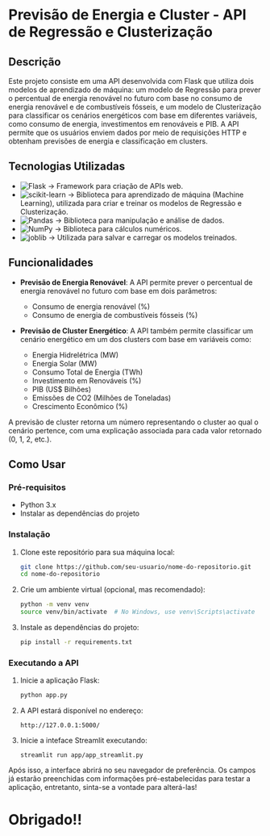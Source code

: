 # Previsão de Energia e Cluster - API de Regressão e Clusterização

## Descrição

Este projeto consiste em uma API desenvolvida com Flask que utiliza dois modelos de aprendizado de máquina: um modelo de Regressão para prever o percentual de energia renovável no futuro com base no consumo de energia renovável e de combustíveis fósseis, e um modelo de Clusterização para classificar os cenários energéticos com base em diferentes variáveis, como consumo de energia, investimentos em renováveis e PIB. A API permite que os usuários enviem dados por meio de requisições HTTP e obtenham previsões de energia e classificação em clusters.

## Tecnologias Utilizadas

- ![Flask](https://img.shields.io/badge/Flask-%23000.svg?style=for-the-badge&logo=flask&logoColor=white) -> Framework para criação de APIs web.
- ![scikit-learn](https://img.shields.io/badge/scikit--learn-%23F7931E.svg?style=for-the-badge&logo=scikit-learn&logoColor=white) -> Biblioteca para aprendizado de máquina (Machine Learning), utilizada para criar e treinar os modelos de Regressão e Clusterização.
- ![Pandas](https://img.shields.io/badge/Pandas-%23150458.svg?style=for-the-badge&logo=pandas&logoColor=white) -> Biblioteca para manipulação e análise de dados.
- ![NumPy](https://img.shields.io/badge/NumPy-%23013243.svg?style=for-the-badge&logo=numpy&logoColor=white) -> Biblioteca para cálculos numéricos.
- ![joblib](https://img.shields.io/badge/joblib-%23A7A8AA.svg?style=for-the-badge&logo=joblib&logoColor=white) -> Utilizada para salvar e carregar os modelos treinados.

## Funcionalidades

- **Previsão de Energia Renovável**: A API permite prever o percentual de energia renovável no futuro com base em dois parâmetros:
  - Consumo de energia renovável (%)
  - Consumo de energia de combustíveis fósseis (%)

- **Previsão de Cluster Energético**: A API também permite classificar um cenário energético em um dos clusters com base em variáveis como:
  - Energia Hidrelétrica (MW)
  - Energia Solar (MW)
  - Consumo Total de Energia (TWh)
  - Investimento em Renováveis (%)
  - PIB (US$ Bilhões)
  - Emissões de CO2 (Milhões de Toneladas)
  - Crescimento Econômico (%)

A previsão de cluster retorna um número representando o cluster ao qual o cenário pertence, com uma explicação associada para cada valor retornado (0, 1, 2, etc.).

## Como Usar

### Pré-requisitos

- Python 3.x
- Instalar as dependências do projeto

### Instalação

1. Clone este repositório para sua máquina local:
    ```bash
    git clone https://github.com/seu-usuario/nome-do-repositorio.git
    cd nome-do-repositorio
    ```

2. Crie um ambiente virtual (opcional, mas recomendado):
    ```bash
    python -m venv venv
    source venv/bin/activate  # No Windows, use venv\Scripts\activate
    ```

3. Instale as dependências do projeto:
    ```bash
    pip install -r requirements.txt
    ```

### Executando a API

1. Inicie a aplicação Flask:
    ```bash
    python app.py
    ```

2. A API estará disponível no endereço:
    ```
    http://127.0.0.1:5000/
    ```

3. Inicie a inteface Streamlit executando:
    ```
    streamlit run app/app_streamlit.py
    ```

Após isso, a interface abrirá no seu navegador de preferência. Os campos já estarão preenchidas com informações pré-estabelecidas para testar a aplicação, entretanto, sinta-se a vontade para alterá-las!

# Obrigado!!
